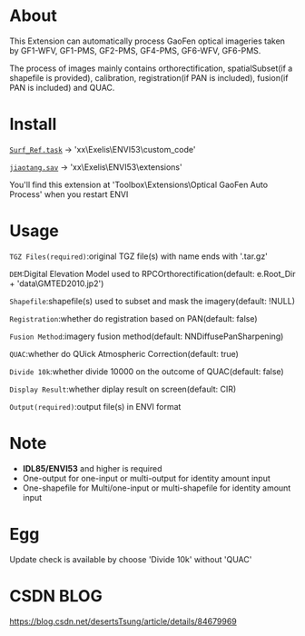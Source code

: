 # About
This Extension can automatically process GaoFen optical imageries taken by GF1-WFV, GF1-PMS, GF2-PMS, GF4-PMS, GF6-WFV, GF6-PMS.

The process of images mainly contains orthorectification, spatialSubset(if a shapefile is provided), calibration, registration(if PAN is included), fusion(if PAN is included) and QUAC.


# Install
[```Surf_Ref.task```](https://github.com/desertstsung/Project_JiaoTang/blob/master/userFile/Surf_Ref.task) -> 'xx\Exelis\ENVI53\custom_code'

[```jiaotang.sav```](https://github.com/desertstsung/Project_JiaoTang/raw/master/userFile/jiaotang.sav) -> 'xx\Exelis\ENVI53\extensions'

You'll find this extension at 'Toolbox\Extensions\Optical GaoFen Auto Process' when you restart ENVI


# Usage
```TGZ Files(required)```:original TGZ file(s) with name ends with '.tar.gz'

```DEM```:Digital Elevation Model used to RPCOrthorectification(default: e.Root_Dir + 'data\GMTED2010.jp2')

```Shapefile```:shapefile(s) used to subset and mask the imagery(default: !NULL)

```Registration```:whether do registration based on PAN(default: false)

```Fusion Method```:imagery fusion method(default: NNDiffusePanSharpening)

```QUAC```:whether do QUick Atmospheric Correction(default: true)

```Divide 10k```:whether divide 10000 on the outcome of QUAC(default: false)

```Display Result```:whether diplay result on screen(default: CIR)

```Output(required)```:output file(s) in ENVI format


# Note
+ **IDL85/ENVI53** and higher is required
+ One-output for one-input or multi-output for identity amount input
+ One-shapefile for Multi/one-input or multi-shapefile for identity amount input


# Egg
Update check is available by choose 'Divide 10k' without 'QUAC'


# CSDN BLOG
https://blog.csdn.net/desertsTsung/article/details/84679969
